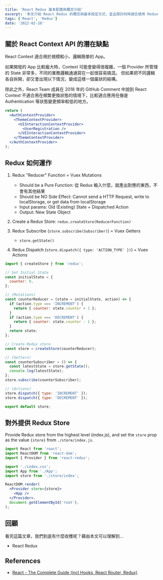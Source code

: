 ```yaml
---
title: 'React Redux 基本配置與概念介紹'
excerpt: '本文介紹 React Redux 的概念與基本設定方式，並且探討何時適合使用 Redux 更勝於 React Context API。'
tags: ['React', 'Redux']
date: '2022-02-28'
---
```


## 關於 React Context API 的潛在缺點

React Context 適合用於規模較小、邏輯簡單的 App。

如果開發的 App 比較龐大時，Context 可能會變得很複雜，一個 Provider 所管理的 State 非常多，不同的業務邏輯通通寫在一起很容易搞混。
但如果把不同邏輯各自拆開，卻又會出現以下情況，變成這樣一個巢狀的結構。

除此之外，React Team 成員在 2018 年的 GitHub Comment 中說到 React Context 不適合用在頻繁更換狀態的情境下，比較適合應用在像是 Authentication 等狀態變更頻率較低的地方。

```jsx
return (
  <AuthContextProvider>
    <ThemeContextProvider>
      <UIInteractionContextProvider>
        <UserRegistration />
      </UIInteractionContextProvider>
    </ThemeContextProvider>
  </AuthContextProvider>
);
```

## Redux 如何運作

1. Redux "Reducer" Function = Vuex Mutations

   - Should be a Pure Function: 從 Redux 輸入什麼，就產出對應的東西，不會有其他結果
   - Should be NO Side Effect: Cannot send a HTTP Request, write to localStorage, or get data from localStorage
   - Input params: Old (Existing) State + Dispatched Action
   - Output: New State Object

2. Create a Redux Store: `redux.createStore(ReducerFunction)`
3. Redux Subscribe (`store.subscribe(Subscriber)`) = Vuex Getters

   - `store.getState()`

4. Redux Dispatch (`store.dispatch({ type: 'ACTION_TYPE' })`) = Vuex Actions

```jsx
import { createStore } from 'redux';

// Set Initial State
const initialState = {
  counter: 0,
};

// (Mutations)
const counterReducer = (state = initialState, action) => {
  if (action.type === 'INCREMENT') {
    return { counter: state.counter + 1 };
  }
  if (action.type === 'DECREMENT') {
    return { counter: state.counter - 1 };
  }
  return state;
};

// Create Redux store
const store = createStore(counterReducer);

// (Getters)
const counterSubscriber = () => {
  const latestState = store.getState();
  console.log(latestState);
};
store.subscribe(counterSubscriber);

// (Actions)
store.dispatch({ type: 'INCREMENT' });
store.dispatch({ type: 'DECREMENT' });

export default store;
```

## 對外提供 Redux Store

Provide Redux store from the highest level (index.js), and set the `store` prop as the value `{store}` from `./store/index.js`.

```jsx
import React from 'react';
import ReactDOM from 'react-dom';
import { Provider } from 'react-redux';

import './index.css';
import App from './App';
import store from './store/index';

ReactDOM.render(
  <Provider store={store}>
    <App />
  </Provider>,
  document.getElementById('root'),
);
```

## 回顧

看完這篇文章，我們到底有什麼收穫呢？藉由本文可以理解到…

- React Redux

## References

- [React - The Complete Guide (incl Hooks, React Router, Redux)](https://www.udemy.com/course/react-the-complete-guide-incl-redux/)
